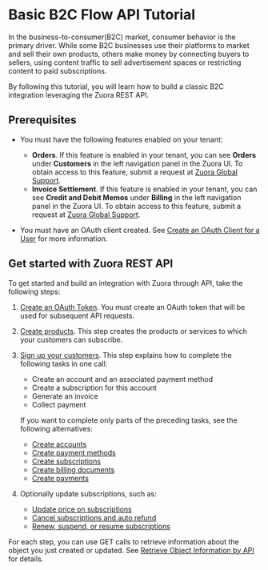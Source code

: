 # Basic B2C Flow API Tutorial

In the business-to-consumer(B2C) market, consumer behavior is the primary driver. While some B2C businesses use their platforms to market and sell their own products, others make money by connecting buyers to sellers, using content traffic to sell advertisement spaces or restricting content to paid subscriptions.

By following this tutorial, you will learn how to build a classic B2C integration leveraging the Zuora REST API.

## Prerequisites

- You must have the following features enabled on your tenant:
  - **Orders**. If this feature is enabled in your tenant, you can see **Orders** under **Customers** in the left navigation panel in the Zuora UI. To obtain access to this feature, submit a request at <a href="https://support.zuora.com/" target="_blank">Zuora Global Support</a>.
  - **Invoice Settlement**. If this feature is enabled in your tenant, you can see **Credit and Debit Memos** under **Billing** in the left navigation panel in the Zuora UI. To obtain access to this feature, submit a request at <a href="https://support.zuora.com/" target="_blank">Zuora Global Support</a>.

- You must have an OAuth client created. See <a href="https://knowledgecenter.zuora.com/Billing/Tenant_Management/A_Administrator_Settings/Manage_Users#Create_an_OAuth_Client_for_a_User" target="_blank">Create an OAuth Client for a User</a> for more information.

## Get started with Zuora REST API

To get started and build an integration with Zuora through API, take the following steps: 

1. [Create an OAuth Token](1-authentication.md). You must create an OAuth token that will be used for subsequent API requests.
2. [Create products](2-create-product.md). This step creates the products or services to which your customers can subscribe.
3. [Sign up your customers](3-signup.md). This step explains how to complete the following tasks in one call: 
    - Create an account and an associated payment method
    - Create a subscription for this account
    - Generate an invoice
    - Collect payment
    
    If you want to complete only parts of the preceding tasks, see the following alternatives:
    - [Create accounts](3.1-create-account.md)
    - [Create payment methods](3.2-create-paymentmethod.md)
    - [Create subscriptions](3.3-create-subscription.md)
    - [Create billing documents](7-create-billing-document.md)
    - [Create payments](8-create-payments.md)

4. Optionally update subscriptions, such as:
    - [Update price on subscriptions](4-update-price.md)
    - [Cancel subscriptions and auto refund](5-cancel-subscription-with-refunds.md)
    - [Renew, suspend, or resume subscriptions](6-renew-suspend-resume-subscription)

For each step, you can use GET calls to retrieve information about the object you just created or updated. See [Retrieve Object Information by API](9-retrieve-object-info.md) for details.


